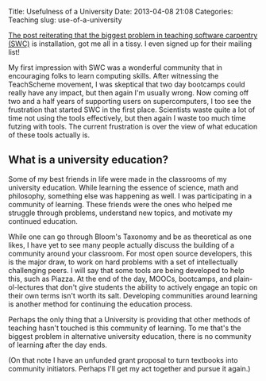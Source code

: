 Title: Usefulness of a University
Date: 2013-04-08 21:08
Categories: Teaching
slug: use-of-a-university

<a href="http://ivory.idyll.org/blog/2013-swc-arizona.html">The post reiterating that the biggest problem in teaching software carpentry (SWC)</a> is
installation, got me all in a tissy.  I even signed up for their mailing list!

My first impression with SWC was a wonderful community that in encouraging
folks to learn computing skills.  After witnessing the TeachScheme movement, I
was skeptical that two day bootcamps could really have any impact, but then
again I'm usually wrong.  Now coming off two and a half years of supporting
users on supercomputers, I too see the frustration that started SWC in the
first place.  Scientists waste quite a lot of time not using the tools
effectively, but then again I waste too much time futzing with tools.  The
current frustration is over the view of what education of these tools actually
is.

What is a university education?
-------------------------------

Some of my best friends in life were made in the classrooms of my
university education.  While learning the essence of science, math and
philosophy, something else was happening as well.  I was participating in a
community of learning.  These friends were the ones who helped me struggle
through problems, understand new topics, and motivate my continued education.

While one can go through Bloom's Taxonomy and be as theoretical as one likes, I
have yet to see many people actually discuss the building of a community around
your classroom.  For most open source developers, this is the major draw, to
work on hard problems with a set of intellectually challenging peers.  I will
say that some tools are being developed to help this, such as Piazza. At the
end of the day, MOOCs, bootcamps, and plain-ol-lectures that don't give
students the ability to actively engage an topic on their own terms isn't worth
its salt.  Developing communities around learning is another method for
continuing the education process.

Perhaps the only thing that a University is providing that other methods of
teaching hasn't touched is this community of learning.  To me that's the
biggest problem in alternative university education, there is no community of
learning after the day ends.

(On that note I have an unfunded grant proposal to turn textbooks into
community initiators. Perhaps I'll get my act together and pursue it again.)
